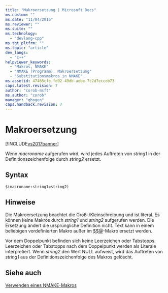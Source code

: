 ```yaml
---
title: "Makroersetzung | Microsoft Docs"
ms.custom: ""
ms.date: "11/04/2016"
ms.reviewer: ""
ms.suite: ""
ms.technology: 
  - "devlang-cpp"
ms.tgt_pltfrm: ""
ms.topic: "article"
dev_langs: 
  - "C++"
helpviewer_keywords: 
  - "Makros, NMAKE"
  - "NMAKE (Programm), Makroersetzung"
  - "Substitutionsmakros in NMAKE"
ms.assetid: 47465cfe-fd92-49db-aebe-7c2d7ecceb73
caps.latest.revision: 7
author: "corob-msft"
ms.author: "corob"
manager: "ghogen"
caps.handback.revision: 7
---
```

# Makroersetzung
[!INCLUDE[vs2017banner](../assembler/inline/includes/vs2017banner.md)]

Wenn *macroname* aufgerufen wird, wird jedes Auftreten von *string1* in der Definitionszeichenfolge durch *string2* ersetzt.  
  
## Syntax  
  
```  
$(macroname:string1=string2)  
```  
  
## Hinweise  
 Die Makroersetzung beachtet die Groß\-\/Kleinschreibung und ist literal. Es können keine Makros durch *string1* und *string2* aufgerufen werden.  Die Ersetzung ändert die ursprüngliche Definition nicht.  Text kann in einem beliebigen vordefinierten Makro außer im [$$@](../build/filename-macros.md)\-Makro ersetzt werden.  
  
 Vor dem Doppelpunkt befinden sich keine Leerzeichen oder Tabstopps. Leerzeichen oder Tabstopps nach dem Doppelpunkt werden als Literale interpretiert.  Wenn *string2* den Wert NULL aufweist, wird das Auftreten von *string1* aus der Definitionszeichenfolge des Makros gelöscht.  
  
## Siehe auch  
 [Verwenden eines NMAKE\-Makros](../build/using-an-nmake-macro.md)